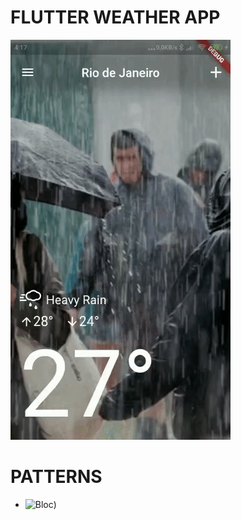 # FLUTTER WEATHER APP

![](demonstration.gif)

# PATTERNS
* ![Bloc](https://www.didierboelens.com/2018/08/reactive-programming---streams---bloc/))